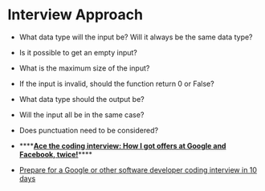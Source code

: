 # Interview Approach



* What data type will the input be? Will it always be the same data type?
* Is it possible to get an empty input?
* What is the maximum size of the input?
* If the input is invalid, should the function return 0 or False?
* What data type should the output be?
* Will the input all be in the same case?
* Does punctuation need to be considered?



* \*\*\*\*[**Ace the coding interview: How I got offers at Google and Facebook, twice!**](https://mjbleong.medium.com/ace-the-coding-interview-how-i-got-offers-at-google-and-facebook-twice-d5083fcca17d)\*\*\*\*
* [Prepare for a Google or other software developer coding interview in 10 days](https://levelup.gitconnected.com/prepare-for-a-google-or-other-software-developer-coding-interview-in-10-days-44f3d488f7ea)


